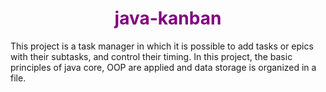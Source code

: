 <h1 style="text-align: center; color: purple">java-kanban</h1>  
This project is a task manager in which it is possible to add tasks or epics with their subtasks, and control their timing. In this project, the basic principles of java core, OOP are applied and data storage is organized in a file.
